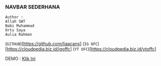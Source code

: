<h3>NAVBAR SEDERHANA</h3>

```
Author :
Allah SWT
Nabi Muhammad
Ortu Saya
Aulia Rahman
```

(`GITHUB`)[https://github.com/liaacans]
(`IG OFC`)[https://cloudpedia.biz.id/igoffc]
(`YT OFC`)[https://cloudpedia.biz.id/ytoffc]



DEMO :
<a href="" target="_blank">
Klik Ini
</a>
